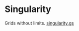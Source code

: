 # Singularity

<p class="large">
  Grids without limits.
  <a href="http://http://singularity.gs/" target="_blank" class="reference">
    singularity.gs
  </a>
</p>
